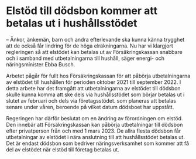 # Elstöd till dödsbon kommer att betalas ut i hushållsstödet

– Änkor, änkemän, barn och andra efterlevande ska kunna känna trygghet att de också får lindring för de höga elräkningarna. Nu har vi klargjort regleringen så att elstödet kan betalas ut av Försäkringskassan snabbare och i samband med utbetalningarna till hushåll, säger energi\- och näringsminister Ebba Busch.

Arbetet pågår för fullt hos Försäkringskassan för att påbörja utbetalningarna av elstödet till hushållen för perioden oktober 2021 till september 2022\. I detta arbete har det framgått att utbetalningarna av elstödet till dödsbon skulle kunna komma att ske dels via hushållsstödet som börjar betalas ut i slutet av februari och dels via företagsstödet. som planeras att betalas senare under våren, beroende på vilket datum dödsboet har uppstått.

Regeringen har därför beslutat om en ändring av förordningen om elstöd. Den innebär att Försäkringskassan kan påbörja utbetalningar till dödsbon efter privatperson från och med 1 mars 2023\. De allra flesta dödsbon får utbetalningar av elstödet i nära anslutning till att hushållsstödet betalas ut. Det är endast dödsbon som bedriver näringsverksamhet som kommer att få del av elstödet när elstöd till företag betalas ut.
